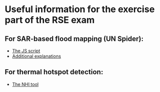 # Useful information for the exercise part of the RSE exam

## For SAR-based flood mapping (UN Spider):   

- [The JS script](https://code.earthengine.google.com/f5c2f984c053c8ea574bfcd4040d084e)  
- [Additional explanations](https://un-spider.org/advisory-support/recommended-practices/recommended-practice-google-earth-engine-flood-mapping/step-by-step)  

## For thermal hotspot detection:   

- [The NHI tool](https://nicogenzano.users.earthengine.app/view/nhi-tool)  

